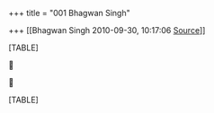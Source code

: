 +++
title = "001 Bhagwan Singh"

+++
[[Bhagwan Singh	2010-09-30, 10:17:06 [Source](https://groups.google.com/g/bvparishat/c/BF6GVDs_2Gw)]]



[TABLE]





[TABLE]

  

